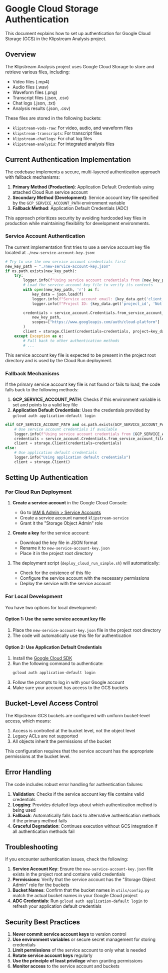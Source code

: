 # Google Cloud Storage Authentication

This document explains how to set up authentication for Google Cloud Storage (GCS) in the Klipstream Analysis project.

## Overview

The Klipstream Analysis project uses Google Cloud Storage to store and retrieve various files, including:
- Video files (.mp4)
- Audio files (.wav)
- Waveform files (.png)
- Transcript files (.json, .csv)
- Chat logs (.json, .txt)
- Analysis results (.json, .csv)

These files are stored in the following buckets:
- `klipstream-vods-raw`: For video, audio, and waveform files
- `klipstream-transcripts`: For transcript files
- `klipstream-chatlogs`: For chat log files
- `klipstream-analysis`: For integrated analysis files

## Current Authentication Implementation

The codebase implements a secure, multi-layered authentication approach with fallback mechanisms:

1. **Primary Method (Production)**: Application Default Credentials using attached Cloud Run service account
2. **Secondary Method (Development)**: Service account key file specified by the `GCP_SERVICE_ACCOUNT_PATH` environment variable
3. **Fallback Method**: Application Default Credentials (ADC)

This approach prioritizes security by avoiding hardcoded key files in production while maintaining flexibility for development environments.

### Service Account Authentication

The current implementation first tries to use a service account key file located at `./new-service-account-key.json`:

```python
# Try to use the new service account credentials first
new_key_path = "./new-service-account-key.json"
if os.path.exists(new_key_path):
    try:
        logger.info(f"Using service account credentials from {new_key_path}")
        # Load the service account key file to verify its contents
        with open(new_key_path, 'r') as f:
            key_data = json.load(f)
            logger.info(f"Service account email: {key_data.get('client_email', 'Not found')}")
            logger.info(f"Project ID: {key_data.get('project_id', 'Not found')}")

        credentials = service_account.Credentials.from_service_account_file(
            new_key_path,
            scopes=["https://www.googleapis.com/auth/cloud-platform"]
        )
        client = storage.Client(credentials=credentials, project=key_data.get('project_id'))
    except Exception as e:
        # Fall back to other authentication methods
        # ...
```

This service account key file is expected to be present in the project root directory and is used by the Cloud Run deployment.

### Fallback Mechanisms

If the primary service account key file is not found or fails to load, the code falls back to the following methods:

1. **GCP_SERVICE_ACCOUNT_PATH**: Checks if this environment variable is set and points to a valid key file
2. **Application Default Credentials**: Uses the credentials provided by `gcloud auth application-default login`

```python
elif GCP_SERVICE_ACCOUNT_PATH and os.path.exists(GCP_SERVICE_ACCOUNT_PATH):
    # Use service account credentials if available
    logger.info(f"Using service account credentials from {GCP_SERVICE_ACCOUNT_PATH}")
    credentials = service_account.Credentials.from_service_account_file(GCP_SERVICE_ACCOUNT_PATH)
    client = storage.Client(credentials=credentials)
else:
    # Use application default credentials
    logger.info("Using application default credentials")
    client = storage.Client()
```

## Setting Up Authentication

### For Cloud Run Deployment

1. **Create a service account** in the Google Cloud Console:
   - Go to [IAM & Admin > Service Accounts](https://console.cloud.google.com/iam-admin/serviceaccounts)
   - Create a service account named `klipstream-service`
   - Grant it the "Storage Object Admin" role

2. **Create a key** for the service account:
   - Download the key file in JSON format
   - Rename it to `new-service-account-key.json`
   - Place it in the project root directory

3. The deployment script (`deploy_cloud_run_simple.sh`) will automatically:
   - Check for the existence of this file
   - Configure the service account with the necessary permissions
   - Deploy the service with the service account

### For Local Development

You have two options for local development:

#### Option 1: Use the same service account key file

1. Place the `new-service-account-key.json` file in the project root directory
2. The code will automatically use this file for authentication

#### Option 2: Use Application Default Credentials

1. Install the [Google Cloud SDK](https://cloud.google.com/sdk/docs/install)
2. Run the following command to authenticate:
   ```bash
   gcloud auth application-default login
   ```
3. Follow the prompts to log in with your Google account
4. Make sure your account has access to the GCS buckets

## Bucket-Level Access Control

The Klipstream GCS buckets are configured with uniform bucket-level access, which means:

1. Access is controlled at the bucket level, not the object level
2. Legacy ACLs are not supported
3. All objects inherit the permissions of the bucket

This configuration requires that the service account has the appropriate permissions at the bucket level.

## Error Handling

The code includes robust error handling for authentication failures:

1. **Validation**: Checks if the service account key file contains valid credentials
2. **Logging**: Provides detailed logs about which authentication method is being used
3. **Fallback**: Automatically falls back to alternative authentication methods if the primary method fails
4. **Graceful Degradation**: Continues execution without GCS integration if all authentication methods fail

## Troubleshooting

If you encounter authentication issues, check the following:

1. **Service Account Key**: Ensure the `new-service-account-key.json` file exists in the project root and contains valid credentials
2. **Permissions**: Verify that the service account has the "Storage Object Admin" role for the buckets
3. **Bucket Names**: Confirm that the bucket names in `utils/config.py` match the actual bucket names in your Google Cloud project
4. **ADC Credentials**: Run `gcloud auth application-default login` to refresh your application default credentials

## Security Best Practices

1. **Never commit service account keys** to version control
2. **Use environment variables** or secure secret management for storing credentials
3. **Limit permissions** of the service account to only what is needed
4. **Rotate service account keys** regularly
5. **Use the principle of least privilege** when granting permissions
6. **Monitor access** to the service account and buckets
